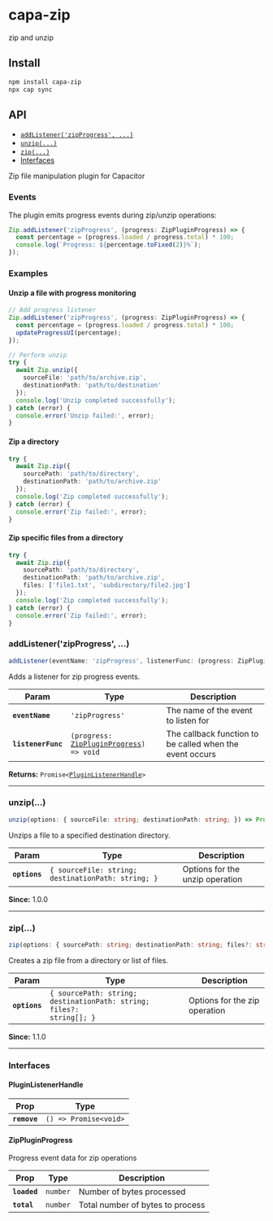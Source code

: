 # capa-zip

zip and unzip

## Install

```bash
npm install capa-zip
npx cap sync
```

## API

<docgen-index>

* [`addListener('zipProgress', ...)`](#addlistenerzipprogress-)
* [`unzip(...)`](#unzip)
* [`zip(...)`](#zip)
* [Interfaces](#interfaces)

</docgen-index>

<docgen-api>
<!--Update the source file JSDoc comments and rerun docgen to update the docs below-->

Zip file manipulation plugin for Capacitor

### Events

The plugin emits progress events during zip/unzip operations:

```typescript
Zip.addListener('zipProgress', (progress: ZipPluginProgress) => {
  const percentage = (progress.loaded / progress.total) * 100;
  console.log(`Progress: ${percentage.toFixed(2)}%`);
});
```

### Examples

#### Unzip a file with progress monitoring
```typescript
// Add progress listener
Zip.addListener('zipProgress', (progress: ZipPluginProgress) => {
  const percentage = (progress.loaded / progress.total) * 100;
  updateProgressUI(percentage);
});

// Perform unzip
try {
  await Zip.unzip({
    sourceFile: 'path/to/archive.zip',
    destinationPath: 'path/to/destination'
  });
  console.log('Unzip completed successfully');
} catch (error) {
  console.error('Unzip failed:', error);
}
```

#### Zip a directory
```typescript
try {
  await Zip.zip({
    sourcePath: 'path/to/directory',
    destinationPath: 'path/to/archive.zip'
  });
  console.log('Zip completed successfully');
} catch (error) {
  console.error('Zip failed:', error);
}
```

#### Zip specific files from a directory
```typescript
try {
  await Zip.zip({
    sourcePath: 'path/to/directory',
    destinationPath: 'path/to/archive.zip',
    files: ['file1.txt', 'subdirectory/file2.jpg']
  });
  console.log('Zip completed successfully');
} catch (error) {
  console.error('Zip failed:', error);
}
```

### addListener('zipProgress', ...)

```typescript
addListener(eventName: 'zipProgress', listenerFunc: (progress: ZipPluginProgress) => void) => Promise<PluginListenerHandle>
```

Adds a listener for zip progress events.

| Param              | Type                                                                                   | Description                                              |
| ------------------ | -------------------------------------------------------------------------------------- | -------------------------------------------------------- |
| **`eventName`**    | <code>'zipProgress'</code>                                                             | The name of the event to listen for                      |
| **`listenerFunc`** | <code>(progress: <a href="#zippluginprogress">ZipPluginProgress</a>) =&gt; void</code> | The callback function to be called when the event occurs |

**Returns:** <code>Promise&lt;<a href="#pluginlistenerhandle">PluginListenerHandle</a>&gt;</code>

--------------------


### unzip(...)

```typescript
unzip(options: { sourceFile: string; destinationPath: string; }) => Promise<void>
```

Unzips a file to a specified destination directory.

| Param         | Type                                                          | Description                     |
| ------------- | ------------------------------------------------------------- | ------------------------------- |
| **`options`** | <code>{ sourceFile: string; destinationPath: string; }</code> | Options for the unzip operation |

**Since:** 1.0.0

--------------------


### zip(...)

```typescript
zip(options: { sourcePath: string; destinationPath: string; files?: string[]; }) => Promise<void>
```

Creates a zip file from a directory or list of files.

| Param         | Type                                                                            | Description                   |
| ------------- | ------------------------------------------------------------------------------- | ----------------------------- |
| **`options`** | <code>{ sourcePath: string; destinationPath: string; files?: string[]; }</code> | Options for the zip operation |

**Since:** 1.1.0

--------------------


### Interfaces


#### PluginListenerHandle

| Prop         | Type                                      |
| ------------ | ----------------------------------------- |
| **`remove`** | <code>() =&gt; Promise&lt;void&gt;</code> |


#### ZipPluginProgress

Progress event data for zip operations

| Prop         | Type                | Description                      |
| ------------ | ------------------- | -------------------------------- |
| **`loaded`** | <code>number</code> | Number of bytes processed        |
| **`total`**  | <code>number</code> | Total number of bytes to process |

</docgen-api>
